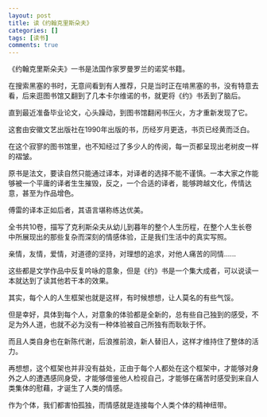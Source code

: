 ```yaml
---
layout: post
title: 读《约翰克里斯朵夫》
categories: []
tags: [读书]
comments: true
---
```



《约翰克里斯朵夫》一书是法国作家罗曼罗兰的诺奖书籍。

在搜索黑塞的书时，无意间看到有人推荐，只是当时正在啃黑塞的书，没有特意去看，后来逛图书馆又翻到了几本卡尔维诺的书，就更将《约》书丢到了脑后。

直到最近准备毕业论文，心头躁动，到图书馆翻闲书压火，方才重新发现了它。

这套由安徽文艺出版社在1990年出版的书，历经岁月更迭，书页已经黄而泛白。

在这个寂寥的图书馆里，也不知经过了多少人的传阅，每一页都呈现出老树皮一样的褶皱。

原书是法文，要读自然只能通过译本，对译者的选择不能不谨慎。一本大家之作能够被一个平庸的译者生生摧毁，反之，一个合适的译者，能够跨越文化，传情达意，甚至为作品增色。

傅雷的译本正如后者，其语言堪称练达优美。

全书共10卷，描写了克利斯朵夫从幼儿到暮年的整个人生历程，在整个人生长卷中所展现出的那些复杂而深刻的情感体验，正是我们生活中的真实写照。

亲情，友情，爱情，对道德的坚持，对理想的追求，对他人痛苦的同情......

这些都是文学作品中反复吟咏的意象，但是《约》书是一个集大成者，可以说读一本就达到了读其他若干本的效果。

其实，每个人的人生框架也就是这样，有时候想想，让人莫名的有些气馁。

但是幸好，具体到每个人，对意象的体验都是全新的，总有些自己独到的感受，不足为外人道，也就不必为没有一种体验被自己所独有而耿耿于怀。

而且人类自身也在新陈代谢，后浪推前浪，新人替旧人，这样才维持住了整体的活力。

再想想，这个框架也并非没有益处，正由于每个人都处在这个框架中，才能够对身外之人的遭遇感同身受，才能够借鉴他人检视自己，才能够在痛苦时感受到来自人类集体的慰藉，才诞生了人类的情感。

作为个体，我们都害怕孤独，而情感就是连接每个人类个体的精神纽带。